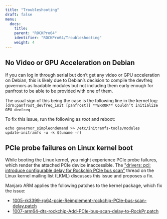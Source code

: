 ```yaml
---
title: "Troubleshooting"
draft: false
menu:
  docs:
    title:
    parent: "ROCKPro64"
    identifier: "ROCKPro64/Troubleshooting"
    weight: 4
---
```


## No Video or GPU Acceleration on Debian

If you can log in through serial but don’t get any video or GPU acceleration on Debian, this is likely due to Debian’s decision to compile the devfreq governors as loadable modules but not including them early enough for panfrost to be able to be provided with one of them.

The usual sign of this being the case is the following line in the kernel log: `[drm:panfrost_devfreq_init [panfrost]] **ERROR** Couldn’t initialize GPU devfreq`

To fix this issue, run the following as _root_ and reboot:

```
echo governor_simpleondemand >> /etc/initramfs-tools/modules
update-initramfs -u -k $(uname -r)
```

## PCIe probe failures on Linux kernel boot

While booting the Linux kernel, you might experience PCIe probe failures, which render the attached PCIe device inaccessible. The ["drivers: pci: introduce configurable delay for Rockchip PCIe bus scan"](https://lore.kernel.org/all/20230509153912.515218-1-vincenzopalazzodev@gmail.com/) thread on the Linux kernel mailing list (LKML) discusses this issue and proposes a fix.

Manjaro ARM applies the following patches to the kernel package, which fix the issue:

* [1005-rk3399-rp64-pcie-Reimplement-rockchip-PCIe-bus-scan-delay.patch](https://gitlab.manjaro.org/manjaro-arm/packages/core/linux/-/blob/44e81d83b7e002e9955ac3c54e276218dc9ac76d/1005-rk3399-rp64-pcie-Reimplement-rockchip-PCIe-bus-scan-delay.patch)
* [1007-arm64-dts-rockchip-Add-PCIe-bus-scan-delay-to-RockPr.patch](https://gitlab.manjaro.org/manjaro-arm/packages/core/linux/-/blob/44e81d83b7e002e9955ac3c54e276218dc9ac76d/1007-arm64-dts-rockchip-Add-PCIe-bus-scan-delay-to-RockPr.patch)
